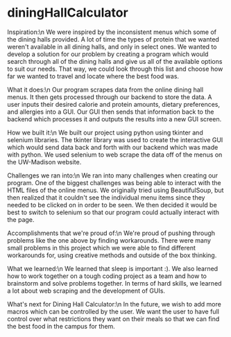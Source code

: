 # diningHallCalculator
Inspiration:\n
We were inspired by the inconsistent menus which some of the dining halls provided. A lot of time the types of protein that we wanted weren't available in all dining halls, and only in select ones. We wanted to develop a solution for our problem by creating a program which would search through all of the dining halls and give us all of the available options to suit our needs. That way, we could look through this list and choose how far we wanted to travel and locate where the best food was.

What it does:\n
Our program scrapes data from the online dining hall menus. It then gets processed through our backend to store the data. A user inputs their desired calorie and protein amounts, dietary preferences, and allergies into a GUI. Our GUI then sends that information back to the backend which processes it and outputs the results into a new GUI screen.

How we built it:\n
We built our project using python using tkinter and selenium libraries. The tkinter library was used to create the interactive GUI which would send data back and forth with our backend which was made with python. We used selenium to web scrape the data off of the menus on the UW-Madison website.

Challenges we ran into:\n
We ran into many challenges when creating our program. One of the biggest challenges was being able to interact with the HTML files of the online menus. We originally tried using BeautifulSoup, but then realized that it couldn't see the individual menu items since they needed to be clicked on in order to be seen. We then decided it would be best to switch to selenium so that our program could actually interact with the page.

Accomplishments that we're proud of:\n
We're proud of pushing through problems like the one above by finding workarounds. There were many small problems in this project which we were able to find different workarounds for, using creative methods and outside of the box thinking.

What we learned:\n
We learned that sleep is important :). We also learned how to work together on a tough coding project as a team and how to brainstorm and solve problems together. In terms of hard skills, we learned a lot about web scraping and the development of GUIs.

What's next for Dining Hall Calculator:\n
In the future, we wish to add more macros which can be controlled by the user. We want the user to have full control over what restrictions they want on their meals so that we can find the best food in the campus for them.
